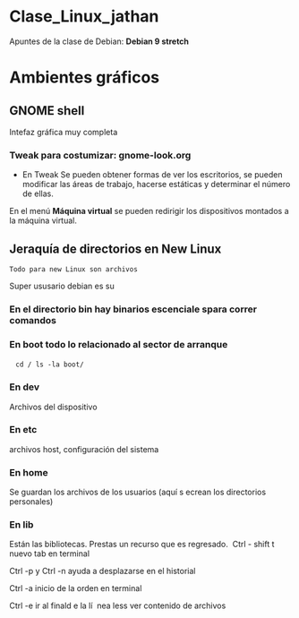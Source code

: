 # Clase_Linux_jathan
Apuntes de la clase de Debian: **Debian 9 stretch**


# Ambientes gráficos

## GNOME shell

Intefaz gráfica muy completa

### Tweak para costumizar: gnome-look.org

- En Tweak Se pueden obtener formas de ver los escritorios, se pueden modificar las áreas de trabajo, hacerse estáticas y determinar el número de ellas. 

En el menú **Máquina virtual** se pueden redirigir los dispositivos montados a la máquina virtual.

## Jeraquía de directorios en New Linux

	Todo para new Linux son archivos
  
  
  Super ususario debian es su
  
  ### En el directorio bin hay binarios escenciale spara correr comandos
  
  ### En boot todo lo relacionado al sector de arranque
  
  ```
  cd /
  ls -la boot/
  ```
  ### En dev
  
  Archivos del dispositivo
  
  ### En etc
  
 archivos host, configuración del sistema
 
 ### En home
 
 Se guardan los archivos de los usuarios (aquí s ecrean los directorios personales)
 
 ### En lib
 
 Están las bibliotecas. Prestas un recurso que es regresado.
  Ctrl - shift t nuevo tab en terminal
  
  Ctrl -p y Ctrl -n ayuda a desplazarse en el historial
  
  Ctrl -a inicio de la orden en terminal
  
  Ctrl -e ir al finald e la lí
  nea
  less ver contenido de archivos
